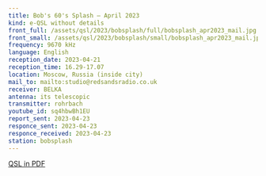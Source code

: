 ```yaml
---
title: Bob's 60's Splash — April 2023
kind: e-QSL without details
front_full: /assets/qsl/2023/bobsplash/full/bobsplash_apr2023_mail.jpg
front_small: /assets/qsl/2023/bobsplash/small/bobsplash_apr2023_mail.jpg
frequency: 9670 kHz
language: English
reception_date: 2023-04-21
reception_time: 16.29-17.07
location: Moscow, Russia (inside city)
mail_to: mailto:studio@redsandsradio.co.uk
receiver: BELKA
antenna: its telescopic
transmitter: rohrbach
youtube_id: sq4hbwBh1EU
report_sent: 2023-04-23
responce_sent: 2023-04-23
responce_received: 2023-04-23
station: bobsplash
---
```


<a href="/assets/qsl/2023/bobsplash/bobsplash_qsl.pdf">
QSL in PDF
</a>
